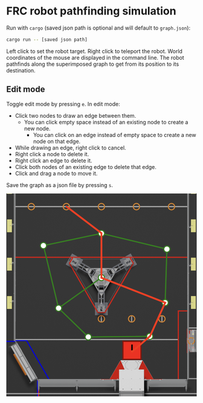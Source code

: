 # FRC robot pathfinding simulation
Run with `cargo` (saved json path is optional and will default to `graph.json`):
```bash
cargo run -- [saved json path]
```
Left click to set the robot target.
Right click to teleport the robot.
World coordinates of the mouse are displayed in the command line.
The robot pathfinds along the superimposed graph to get from its position to its destination.

## Edit mode
Toggle edit mode by pressing `e`.
In edit mode:
- Click two nodes to draw an edge between them.
  - You can click empty space instead of an existing node to create a new node.
    - You can click on an edge instead of empty space to create a new node on that edge.
- While drawing an edge, right click to cancel.
- Right click a node to delete it.
- Right click an edge to delete it.
- Click both nodes of an existing edge to delete that edge.
- Click and drag a node to move it.

Save the graph as a json file by pressing `s`.

![Pathfinding example](/example.png)

